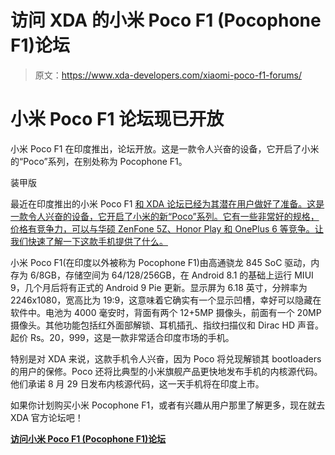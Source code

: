 # 访问 XDA 的小米 Poco F1 (Pocophone F1)论坛

> 原文：<https://www.xda-developers.com/xiaomi-poco-f1-forums/>

# 小米 Poco F1 论坛现已开放

小米 Poco F1 在印度推出，论坛开放。这是一款令人兴奋的设备，它开启了小米的“Poco”系列，在别处称为 Pocophone F1。

装甲版

最近在印度推出的小米 Poco F1 [和 XDA 论坛已经为其潜在用户做好了准备。这是一款令人兴奋的设备，它开启了小米的新“Poco”系列。它有一些非常好的规格，价格有竞争力，可以与华硕 ZenFone 5Z、Honor Play 和 OnePlus 6 等竞争。让我们快速了解一下这款手机提供了什么。](https://www.xda-developers.com/xiaomi-poco-f1-specs-pricing-availability-india/)

小米 Poco F1(在印度以外被称为 Pocophone F1)由高通骁龙 845 SoC 驱动，内存为 6/8GB，存储空间为 64/128/256GB，在 Android 8.1 的基础上运行 MIUI 9，几个月后将有正式的 Android 9 Pie 更新。显示屏为 6.18 英寸，分辨率为 2246x1080，宽高比为 19:9，这意味着它确实有一个显示凹槽，幸好可以隐藏在软件中。电池为 4000 毫安时，背面有两个 12+5MP 摄像头，前面有一个 20MP 摄像头。其他功能包括红外面部解锁、耳机插孔、指纹扫描仪和 Dirac HD 声音。起价 Rs。20，999，这是一款非常适合印度市场的手机。

特别是对 XDA 来说，这款手机令人兴奋，因为 Poco 将兑现解锁其 bootloaders 的用户的保修。Poco 还将比典型的小米旗舰产品更快地发布手机的内核源代码。他们承诺 8 月 29 日发布内核源代码，这一天手机将在印度上市。

如果你计划购买小米 Pocophone F1，或者有兴趣从用户那里了解更多，现在就去 XDA 官方论坛吧！

[**访问小米 Poco F1 (Pocophone F1)论坛**](https://forum.xda-developers.com/poco-f1)